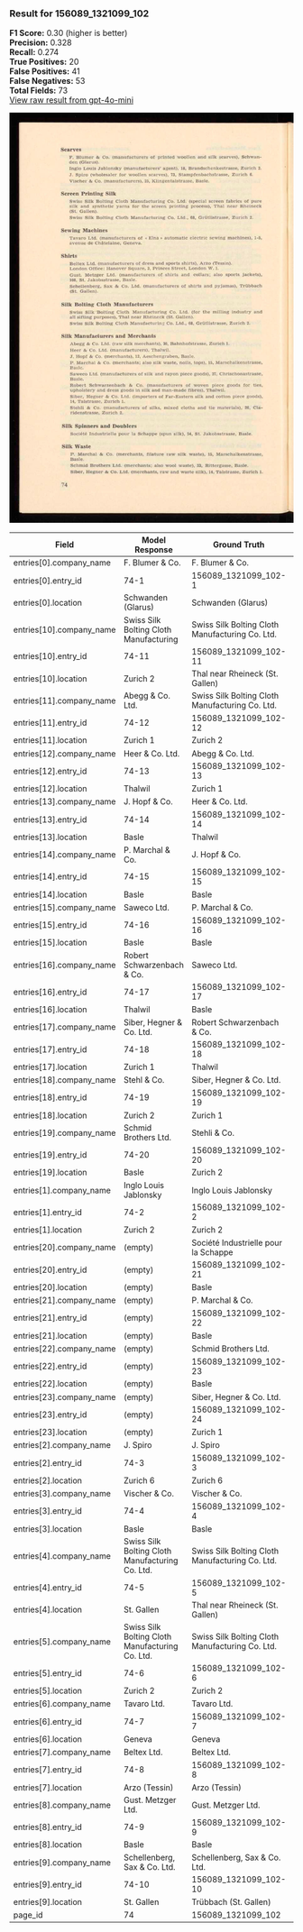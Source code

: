 ### Result for 156089_1321099_102
**F1 Score:** 0.30 (higher is better)<br>**Precision:** 0.328<br>**Recall:** 0.274<br>**True Positives:** 20<br>**False Positives:** 41<br>**False Negatives:** 53<br>**Total Fields:** 73<br>[View raw result from gpt-4o-mini](https://github.com/RISE-UNIBAS/humanities_data_benchmark/blob/main/results/2025-10-28/T0339/request_T0339_156089_1321099_102.json)

<img src="https://github.com/RISE-UNIBAS/humanities_data_benchmark/blob/main/benchmarks/company_lists/images/156089_1321099_102.jpg?raw=true" alt="156089_1321099_102" width="600px">

| Field | Model Response | Ground Truth | Fuzzy Score | Match |
|-------|----------------|--------------|-------------|-------|
| entries[0].company_name | F. Blumer & Co. | F. Blumer & Co. | 1.000 | ✅ |
| entries[0].entry_id | 74-1 | 156089_1321099_102-1 | 0.167 | ❌ |
| entries[0].location | Schwanden (Glarus) | Schwanden (Glarus) | 1.000 | ✅ |
| entries[10].company_name | Swiss Silk Bolting Cloth Manufacturing | Swiss Silk Bolting Cloth Manufacturing Co. Ltd. | 0.894 | ❌ |
| entries[10].entry_id | 74-11 | 156089_1321099_102-11 | 0.231 | ❌ |
| entries[10].location | Zurich 2 | Thal near Rheineck (St. Gallen) | 0.205 | ❌ |
| entries[11].company_name | Abegg & Co. Ltd. | Swiss Silk Bolting Cloth Manufacturing Co. Ltd. | 0.349 | ❌ |
| entries[11].entry_id | 74-12 | 156089_1321099_102-12 | 0.231 | ❌ |
| entries[11].location | Zurich 1 | Zurich 2 | 0.875 | ❌ |
| entries[12].company_name | Heer & Co. Ltd. | Abegg & Co. Ltd. | 0.774 | ❌ |
| entries[12].entry_id | 74-13 | 156089_1321099_102-13 | 0.231 | ❌ |
| entries[12].location | Thalwil | Zurich 1 | 0.133 | ❌ |
| entries[13].company_name | J. Hopf & Co. | Heer & Co. Ltd. | 0.500 | ❌ |
| entries[13].entry_id | 74-14 | 156089_1321099_102-14 | 0.231 | ❌ |
| entries[13].location | Basle | Thalwil | 0.333 | ❌ |
| entries[14].company_name | P. Marchal & Co. | J. Hopf & Co. | 0.552 | ❌ |
| entries[14].entry_id | 74-15 | 156089_1321099_102-15 | 0.231 | ❌ |
| entries[14].location | Basle | Basle | 1.000 | ✅ |
| entries[15].company_name | Saweco Ltd. | P. Marchal & Co. | 0.296 | ❌ |
| entries[15].entry_id | 74-16 | 156089_1321099_102-16 | 0.231 | ❌ |
| entries[15].location | Basle | Basle | 1.000 | ✅ |
| entries[16].company_name | Robert Schwarzenbach & Co. | Saweco Ltd. | 0.324 | ❌ |
| entries[16].entry_id | 74-17 | 156089_1321099_102-17 | 0.231 | ❌ |
| entries[16].location | Thalwil | Basle | 0.333 | ❌ |
| entries[17].company_name | Siber, Hegner & Co. Ltd. | Robert Schwarzenbach & Co. | 0.480 | ❌ |
| entries[17].entry_id | 74-18 | 156089_1321099_102-18 | 0.231 | ❌ |
| entries[17].location | Zurich 1 | Thalwil | 0.133 | ❌ |
| entries[18].company_name | Stehl & Co. | Siber, Hegner & Co. Ltd. | 0.457 | ❌ |
| entries[18].entry_id | 74-19 | 156089_1321099_102-19 | 0.231 | ❌ |
| entries[18].location | Zurich 2 | Zurich 1 | 0.875 | ❌ |
| entries[19].company_name | Schmid Brothers Ltd. | Stehli & Co. | 0.375 | ❌ |
| entries[19].entry_id | 74-20 | 156089_1321099_102-20 | 0.231 | ❌ |
| entries[19].location | Basle | Zurich 2 | 0.000 | ❌ |
| entries[1].company_name | Inglo Louis Jablonsky | Inglo Louis Jablonsky | 1.000 | ✅ |
| entries[1].entry_id | 74-2 | 156089_1321099_102-2 | 0.167 | ❌ |
| entries[1].location | Zurich 2 | Zurich 2 | 1.000 | ✅ |
| entries[20].company_name | (empty) | Société Industrielle pour la Schappe | 0.000 | ❌ |
| entries[20].entry_id | (empty) | 156089_1321099_102-21 | 0.000 | ❌ |
| entries[20].location | (empty) | Basle | 0.000 | ❌ |
| entries[21].company_name | (empty) | P. Marchal & Co. | 0.000 | ❌ |
| entries[21].entry_id | (empty) | 156089_1321099_102-22 | 0.000 | ❌ |
| entries[21].location | (empty) | Basle | 0.000 | ❌ |
| entries[22].company_name | (empty) | Schmid Brothers Ltd. | 0.000 | ❌ |
| entries[22].entry_id | (empty) | 156089_1321099_102-23 | 0.000 | ❌ |
| entries[22].location | (empty) | Basle | 0.000 | ❌ |
| entries[23].company_name | (empty) | Siber, Hegner & Co. Ltd. | 0.000 | ❌ |
| entries[23].entry_id | (empty) | 156089_1321099_102-24 | 0.000 | ❌ |
| entries[23].location | (empty) | Zurich 1 | 0.000 | ❌ |
| entries[2].company_name | J. Spiro | J. Spiro | 1.000 | ✅ |
| entries[2].entry_id | 74-3 | 156089_1321099_102-3 | 0.167 | ❌ |
| entries[2].location | Zurich 6 | Zurich 6 | 1.000 | ✅ |
| entries[3].company_name | Vischer & Co. | Vischer & Co. | 1.000 | ✅ |
| entries[3].entry_id | 74-4 | 156089_1321099_102-4 | 0.167 | ❌ |
| entries[3].location | Basle | Basle | 1.000 | ✅ |
| entries[4].company_name | Swiss Silk Bolting Cloth Manufacturing Co. Ltd. | Swiss Silk Bolting Cloth Manufacturing Co. Ltd. | 1.000 | ✅ |
| entries[4].entry_id | 74-5 | 156089_1321099_102-5 | 0.167 | ❌ |
| entries[4].location | St. Gallen | Thal near Rheineck (St. Gallen) | 0.488 | ❌ |
| entries[5].company_name | Swiss Silk Bolting Cloth Manufacturing Co. Ltd. | Swiss Silk Bolting Cloth Manufacturing Co. Ltd. | 1.000 | ✅ |
| entries[5].entry_id | 74-6 | 156089_1321099_102-6 | 0.167 | ❌ |
| entries[5].location | Zurich 2 | Zurich 2 | 1.000 | ✅ |
| entries[6].company_name | Tavaro Ltd. | Tavaro Ltd. | 1.000 | ✅ |
| entries[6].entry_id | 74-7 | 156089_1321099_102-7 | 0.167 | ❌ |
| entries[6].location | Geneva | Geneva | 1.000 | ✅ |
| entries[7].company_name | Beltex Ltd. | Beltex Ltd. | 1.000 | ✅ |
| entries[7].entry_id | 74-8 | 156089_1321099_102-8 | 0.167 | ❌ |
| entries[7].location | Arzo (Tessin) | Arzo (Tessin) | 1.000 | ✅ |
| entries[8].company_name | Gust. Metzger Ltd. | Gust. Metzger Ltd. | 1.000 | ✅ |
| entries[8].entry_id | 74-9 | 156089_1321099_102-9 | 0.167 | ❌ |
| entries[8].location | Basle | Basle | 1.000 | ✅ |
| entries[9].company_name | Schellenberg, Sax & Co. Ltd. | Schellenberg, Sax & Co. Ltd. | 1.000 | ✅ |
| entries[9].entry_id | 74-10 | 156089_1321099_102-10 | 0.231 | ❌ |
| entries[9].location | St. Gallen | Trübbach (St. Gallen) | 0.645 | ❌ |
| page_id | 74 | 156089_1321099_102 | 0.000 | ❌ |
